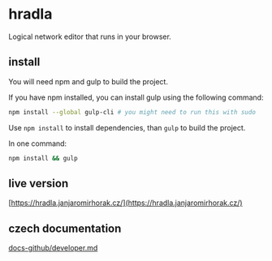 # hradla
Logical network editor that runs in your browser.

## install
You will need npm and gulp to build the project.

If you have npm installed, you can install gulp using the following command:
```bash
npm install --global gulp-cli # you might need to run this with sudo
```

Use `npm install` to install dependencies, than `gulp` to build the project. 

In one command:
```bash
npm install && gulp
```

## live version
[https://hradla.janjaromirhorak.cz/](https://hradla.janjaromirhorak.cz/)

## czech documentation
[docs-github/developer.md](docs-github/developer.md)